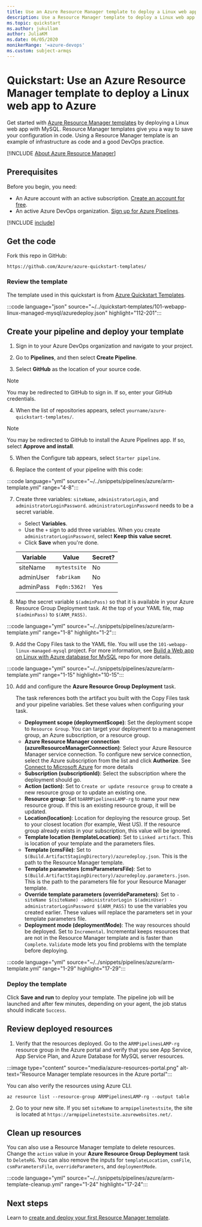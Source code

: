 ```yaml
---
title: Use an Azure Resource Manager template to deploy a Linux web app to Azure
description: Use a Resource Manager template to deploy a Linux web app to Azure
ms.topic: quickstart
ms.author: jukullam
author: JuliaKM
ms.date: 06/05/2020
monikerRange: '=azure-devops'
ms.custom: subject-armqs
---
```


# Quickstart: Use an Azure Resource Manager template to deploy a Linux web app to Azure

Get started with [Azure Resource Manager templates](https://docs.microsoft.com/azure/azure-resource-manager/templates/overview) by deploying a Linux web app with MySQL. Resource Manager templates give you a way to save your configuration in code. Using a Resource Manager template is an example of infrastructure as code and a good DevOps practice.

[!INCLUDE [About Azure Resource Manager](~/../azure-docs/includes/resource-manager-quickstart-introduction.md)]

## Prerequisites

Before you begin, you need:
- An Azure account with an active subscription. [Create an account for free](https://azure.microsoft.com/free/?WT.mc_id=A261C142F).
- An active Azure DevOps organization. [Sign up for Azure Pipelines](../../../get-started/pipelines-sign-up.md).


[!INCLUDE [include](../../../../includes/create-project.md)]

## Get the code

Fork this repo in GitHub:

```
https://github.com/Azure/azure-quickstart-templates/
```

### Review the template

The template used in this quickstart is from [Azure Quickstart Templates](https://azure.microsoft.com/resources/templates/101-webapp-linux-managed-mysql/). 

:::code language="json" source="~/../quickstart-templates/101-webapp-linux-managed-mysql/azuredeploy.json" highlight="112-201":::

## Create your pipeline and deploy your template

1. Sign in to your Azure DevOps organization and navigate to your project.

2. Go to **Pipelines**, and then select **Create Pipeline**.

3. Select **GitHub** as the location of your source code. 

  > [!NOTE]
  > You may be redirected to GitHub to sign in. If so, enter your GitHub credentials.

4. When the list of repositories appears, select `yourname/azure-quickstart-templates/`.

  > [!NOTE]
  > You may be redirected to GitHub to install the Azure Pipelines app. If so, select **Approve and install**.

5. When the Configure tab appears, select `Starter pipeline`.

6. Replace the content of your pipeline with this code:

:::code language="yml" source="~/../snippets/pipelines/azure/arm-template.yml" range="4-8":::

7. Create three variables:  `siteName`, `administratorLogin`, and `administratorLoginPassword`. `administratorLoginPassword` needs to be a secret variable.
    * Select **Variables**. 
    * Use the `+` sign to add three variables. When you create `administratorLoginPassword`, select **Keep this value secret**.
    * Click **Save** when you're done.
        
   |Variable  |Value  |Secret?  |
   |---------|---------|---------|
   |siteName     |  `mytestsite`       |    No     |
   |adminUser     |     `fabrikam`    |    No     |
   |adminPass     |    `Fqdn:5362!`     |    Yes     |


8. Map the secret variable `$(adminPass)` so that it is available in your Azure Resource Group Deployment task. At the top of your YAML file, map `$(adminPass)` to `$(ARM_PASS)`. 

:::code language="yml" source="~/../snippets/pipelines/azure/arm-template.yml" range="1-8" highlight="1-2":::


9. Add the Copy Files task to the YAML file. You will use the `101-webapp-linux-managed-mysql` project. For more information, see [Build a Web app on Linux with Azure database for MySQL](https://github.com/Azure/azure-quickstart-templates/tree/master/101-webapp-linux-managed-mysql) repo for more details. 

:::code language="yml" source="~/../snippets/pipelines/azure/arm-template.yml" range="1-15" highlight="10-15":::

10. Add and configure the **Azure Resource Group Deployment** task. 
    
    The task references both the artifact you built with the Copy Files task and your pipeline variables. Set these values when   configuring your task.

    - **Deployment scope (deploymentScope)**: Set the deployment scope to `Resource Group`. You can target your deployment to a management group, an Azure subscription, or a resource group. 
    - **Azure Resource Manager connection (azureResourceManagerConnection)**: Select your Azure Resource Manager service connection. To configure new service connection, select the Azure subscription from the list and click **Authorize**. See [Connect to Microsoft Azure](https://docs.microsoft.com/azure/devops/pipelines/library/connect-to-azure?view=azure-devops) for more details
    - **Subscription (subscriptionId)**: Select the subscription where the deployment should go.
    - **Action (action)**: Set to `Create or update resource group` to create a new resource group or to update an existing one. 
    - **Resource group**: Set to`ARMPipelinesLAMP-rg` to name your new resource group. If this is an existing resource group, it will be updated.
    - **Location(location)**: Location for deploying the resource group. Set to your closest location (for example, West US). If the resource group already exists in your subscription, this value will be ignored.
    - **Template location (templateLocation)**: Set to `Linked artifact`. This is location of your template and the parameters files.
    - **Template (cmsFile)**: Set to `$(Build.ArtifactStagingDirectory)/azuredeploy.json`. This is the path to the Resource Manager template. 
    - **Template parameters (cmsParametersFile)**: Set to `$(Build.ArtifactStagingDirectory)/azuredeploy.parameters.json`. This is the path to the parameters file for your Resource Manager template.
    - **Override template parameters (overrideParameters)**:  Set to `-siteName $(siteName) -administratorLogin $(adminUser) -administratorLoginPassword $(ARM_PASS)` to use the variables you created earlier. These values will replace the parameters set in your template parameters file.
    - **Deployment mode (deploymentMode)**: The way resources should be deployed. Set to `Incremental`. Incremental keeps resources that are not in the Resource Manager template and is faster than `Complete`.  `Validate` mode lets you find problems with the template before deploying. 
   
:::code language="yml" source="~/../snippets/pipelines/azure/arm-template.yml" range="1-29" highlight="17-29":::


### Deploy the template

Click **Save and run** to deploy your template. The pipeline job will be launched and after few minutes, depending on your agent, the job status should indicate `Success`.


## Review deployed resources

1. Verify that the resources deployed. Go to the `ARMPipelinesLAMP-rg` resource group in the Azure portal and verify that you see  App Service, App Service Plan, and Azure Database for MySQL server resources. 

:::image type="content" source="media/azure-resources-portal.png" alt-text="Resource Manager template resources in the Azure portal":::

You can also verify the resources using Azure CLI. 

```azurecli-interactive
az resource list --resource-group ARMPipelinesLAMP-rg --output table
```

2. Go to your new site. If you set `siteName` to `armpipelinetestsite`, the site is located at `https://armpipelinetestsite.azurewebsites.net/`.

## Clean up resources

 You can also use a Resource Manager template to delete resources. Change the `action` value in your **Azure Resource Group Deployment** task to `DeleteRG`. You can also remove the inputs for `templateLocation`, `csmFile`, `csmParametersFile`, `overrideParameters`, and `deploymentMode`.

:::code language="yml" source="~/../snippets/pipelines/azure/arm-template-cleanup.yml" range="1-24" highlight="17-24":::


## Next steps

Learn to [create and deploy your first Resource Manager template](https://docs.microsoft.com/azure/azure-resource-manager/templates/template-tutorial-create-first-template).  
